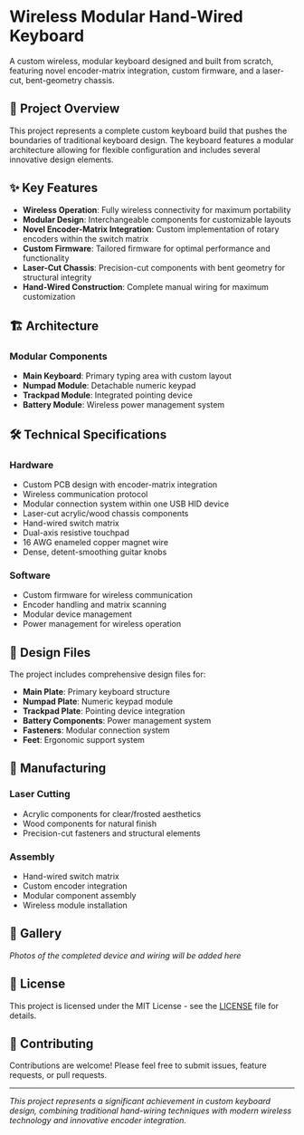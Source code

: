 # Wireless Modular Hand-Wired Keyboard

A custom wireless, modular keyboard designed and built from scratch, featuring novel encoder-matrix integration, custom firmware, and a laser-cut, bent-geometry chassis.

## 🎯 Project Overview

This project represents a complete custom keyboard build that pushes the boundaries of traditional keyboard design. The keyboard features a modular architecture allowing for flexible configuration and includes several innovative design elements.

## ✨ Key Features

- **Wireless Operation**: Fully wireless connectivity for maximum portability
- **Modular Design**: Interchangeable components for customizable layouts
- **Novel Encoder-Matrix Integration**: Custom implementation of rotary encoders within the switch matrix
- **Custom Firmware**: Tailored firmware for optimal performance and functionality
- **Laser-Cut Chassis**: Precision-cut components with bent geometry for structural integrity
- **Hand-Wired Construction**: Complete manual wiring for maximum customization

## 🏗️ Architecture

### Modular Components
- **Main Keyboard**: Primary typing area with custom layout
- **Numpad Module**: Detachable numeric keypad
- **Trackpad Module**: Integrated pointing device
- **Battery Module**: Wireless power management system

## 🛠️ Technical Specifications

### Hardware
- Custom PCB design with encoder-matrix integration
- Wireless communication protocol
- Modular connection system within one USB HID device
- Laser-cut acrylic/wood chassis components
- Hand-wired switch matrix
- Dual-axis resistive touchpad
- 16 AWG enameled copper magnet wire
- Dense, detent-smoothing guitar knobs

### Software
- Custom firmware for wireless communication
- Encoder handling and matrix scanning
- Modular device management
- Power management for wireless operation

## 🎨 Design Files

The project includes comprehensive design files for:
- **Main Plate**: Primary keyboard structure
- **Numpad Plate**: Numeric keypad module
- **Trackpad Plate**: Pointing device integration
- **Battery Components**: Power management system
- **Fasteners**: Modular connection system
- **Feet**: Ergonomic support system

## 🔧 Manufacturing

### Laser Cutting
- Acrylic components for clear/frosted aesthetics
- Wood components for natural finish
- Precision-cut fasteners and structural elements

### Assembly
- Hand-wired switch matrix
- Custom encoder integration
- Modular component assembly
- Wireless module installation

## 📸 Gallery

*Photos of the completed device and wiring will be added here*

## 📄 License

This project is licensed under the MIT License - see the [LICENSE](LICENSE) file for details.

## 🤝 Contributing

Contributions are welcome! Please feel free to submit issues, feature requests, or pull requests.

---

*This project represents a significant achievement in custom keyboard design, combining traditional hand-wiring techniques with modern wireless technology and innovative encoder integration.*
